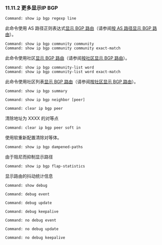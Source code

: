 ### 11.11.2 更多显示IP BGP

```shell
Command: show ip bgp regexp line
```

此命令使用 AS 路径正则表达式[显示 BGP 路由](https://www.quagga.net/docs/docs-multi/Display-BGP-Routes-by-AS-Path.html#Display-BGP-Routes-by-AS-Path)（请参阅[按 AS 路径显示 BGP 路由](https://www.quagga.net/docs/docs-multi/Display-BGP-Routes-by-AS-Path.html#Display-BGP-Routes-by-AS-Path)）。

```shell
Command: show ip bgp community community
Command: show ip bgp community community exact-match
```

此命令使用社区[显示 BGP 路由](https://www.quagga.net/docs/docs-multi/Display-BGP-Routes-by-Community.html#Display-BGP-Routes-by-Community)（请参阅[按社区显示 BGP 路由](https://www.quagga.net/docs/docs-multi/Display-BGP-Routes-by-Community.html#Display-BGP-Routes-by-Community)）。

```shell
Command: show ip bgp community-list word
Command: show ip bgp community-list word exact-match
```

此命令使用社区列表[显示 BGP 路由](https://www.quagga.net/docs/docs-multi/Display-BGP-Routes-by-Community.html#Display-BGP-Routes-by-Community)（请参阅[按社区显示 BGP 路由](https://www.quagga.net/docs/docs-multi/Display-BGP-Routes-by-Community.html#Display-BGP-Routes-by-Community)）。

```shell
Command: show ip bgp summary
```



```shell
Command: show ip bgp neighbor [peer]
```



```shell
Command: clear ip bgp peer
```

清除地址为 XXXX 的对等点

```shell
Command: clear ip bgp peer soft in
```

使用软重新配置清除对等体。

```shell
Command: show ip bgp dampened-paths
```

由于阻尼而抑制显示路径

```shell
Command: show ip bgp flap-statistics
```

显示路由的抖动统计信息

```shell
Command: show debug
```



```shell
Command: debug event
```



```shell
Command: debug update
```



```shell
Command: debug keepalive
```



```shell
Command: no debug event
```



```shell
Command: no debug update
```



```shell
Command: no debug keepalive
```

